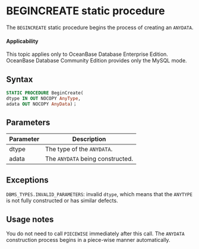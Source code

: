 BEGINCREATE static procedure
=======================================

The `BEGINCREATE` static procedure begins the process of creating an `ANYDATA`.

<main id="notice" >
    <h4>Applicability</h4>
    <p>This topic applies only to OceanBase Database Enterprise Edition. OceanBase Database Community Edition provides only the MySQL mode. </p>
  </main>

Syntax
-----------------------

```sql
STATIC PROCEDURE BeginCreate(
dtype IN OUT NOCOPY AnyType,
adata OUT NOCOPY AnyData)；
```



Parameters
-------------------------



| Parameter | Description |
|-------|---------------------|
| dtype | The type of the `ANYDATA`.  |
| adata | The `ANYDATA` being constructed.  |



Exceptions
-------------------------

`DBMS_TYPES.INVALID_PARAMETERS`: invalid `dtype`, which means that the `ANYTYPE` is not fully constructed or has similar defects.

Usage notes
-------------------------

You do not need to call `PIECEWISE` immediately after this call. The `ANYDATA` construction process begins in a piece-wise manner automatically.
